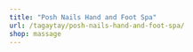 ```yaml
---
title: "Posh Nails Hand and Foot Spa"
url: /tagaytay/posh-nails-hand-and-foot-spa/
shop: massage
---
```

